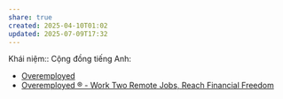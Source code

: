 ```yaml
---
share: true
created: 2025-04-10T01:02
updated: 2025-07-09T17:32
---
```

Khái niệm:: 
Cộng đồng tiếng Anh:
- [Overemployed](https://www.reddit.com/r/overemployed/)
- [Overemployed ® - Work Two Remote Jobs, Reach Financial Freedom](https://overemployed.com/ "Overemployed ® - Work Two Remote Jobs, Reach Financial Freedom")
